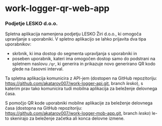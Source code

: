 # work-logger-qr-web-app

### Podjetje **LESKO d.o.o.**

Spletna aplikacija namenjena podjetju LESKO Žiri d.o.o., ki omogoča upravljanje s uporabniki. V spletno aplikacijo se lahko prijavita dva tipa uporabnikov:
- skrbnik, ki ima dostop do segmenta upravljanja s uporabniki in 
- poseben uporabnik, kateri ima omogočen dostop samo do podstrani na spletnem naslovu ```/qr```, ki generira in prikazuje novo generirano QR kodo glede na časovni interval. 

Ta spletna aplikacija komunicira z API-jem (dostopen na GitHub repozitoriju: https://github.com/akatarov007/work-logger-api.git, branch *lesko*), s katerim prav tako komunicira tudi mobilna aplikacija za beleženje delovnega časa.

S pomočjo QR kode uporabniki mobilne aplikacije za beleženje delovnega časa (dostopna na GitHub repozitoriju: https://github.com/akatarov007/work-logger-mob-app.git, branch *lesko*) le-to skenirajo za beleženje začetka ali konca delovne izmene.